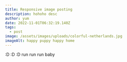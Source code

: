```yaml
---
title: Responsive image posting
description: hohoho desc
author: yum
date: 2022-11-01T06:32:19.140Z
tags:
  - post
image: /assets/images/uploads/colorful-netherlands.jpg
imageAlt: happy puppy happy home
---
```

:﻿D :D :D run run run baby